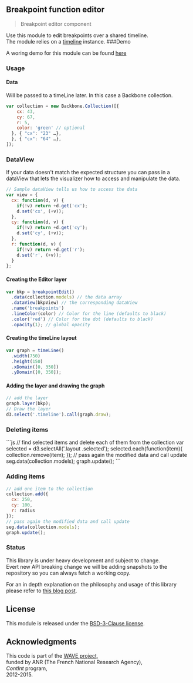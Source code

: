 ## Breakpoint function editor

> Breakpoint editor component

Use this module to edit breakpoints over a shared timeline.  
The module relies on a [timeline](https://github.com/Ircam-RnD/timeLine) instance.
###Demo

A woring demo for this module can be found [here](https://ircam-rnd.github.io/breakpoint-edit)
### Usage

#### Data
Will be passed to a timeLine later. In this case a Backbone collection.

```js
var collection = new Backbone.Collection([{
    cx: 43,
    cy: 67,
    r: 5,
    color: 'green' // optional
  }, { "cx": "23" …},
  }, { "cx": "64" …},
]);
```

### DataView
If your data doesn't match the expected structure you can pass in a dataView that lets the visualizer how to access and manipulate the data.

```js
// Sample dataView tells us how to access the data
var view = {
  cx: function(d, v) {
    if(!v) return +d.get('cx');
    d.set('cx', (+v));
  },
  cy: function(d, v) {
    if(!v) return +d.get('cy');
    d.set('cy', (+v));
  },
  r: function(d, v) {
    if(!v) return +d.get('r');
    d.set('r', (+v));
  }
};
```

#### Creating the Editor layer
```js
var bkp = breakpointEdit()
  .data(collection.models) // the data array
  .dataView(bkpView) // the corresponding dataView
  .name('breakpoints')
  .lineColor(color) // Color for the line (defaults to black)
  .color('red') // Color for the dot (defaults to black)
  .opacity(1); // global opacity
```

#### Creating the timeLine layout
```js
var graph = timeLine()
  .width(750)
  .height(150)
  .xDomain([0, 350])
  .yDomain([0, 350]);
```

#### Adding the layer and drawing the graph
```js
// add the layer
graph.layer(bkp);
// Draw the layer
d3.select('.timeline').call(graph.draw);
```

<h3 id="deleting">Deleting items</h3>
```js
// find selected items and delete each of them from the collection
var selected = d3.selectAll('.layout .selected');
selected.each(function(item){
  collection.remove(item);
});
// pass again the modified data and call update
seg.data(collection.models);
graph.update();
```

<h3 id="adding">Adding items</h3>

```js
// add one item to the collection
collection.add({
  cx: 250,
  cy: 100,
  r: radius
});
// pass again the modified data and call update
seg.data(collection.models);
graph.update();
```
### Status

This library is under heavy development and subject to change.  
Evert new API breaking change we will be adding snapshots to the repository so you can always fetch a working copy.

For an in depth  explanation on the philosophy and usage of this library please refer to [this blog post](http://wave.ircam.fr/publications/visual-tools/).
## License
This module is released under the [BSD-3-Clause license](http://opensource.org/licenses/BSD-3-Clause).
## Acknowledgments
This code is part of the [WAVE project](http://wave.ircam.fr),  
funded by ANR (The French National Research Agency),  
_ContInt_ program,  
2012-2015.